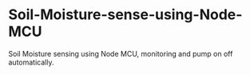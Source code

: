 # Soil-Moisture-sense-using-Node-MCU
Soil Moisture sensing using Node MCU, monitoring and pump on off automatically.

